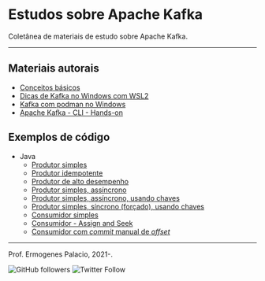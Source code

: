 # Estudos sobre Apache Kafka

Coletânea de materiais de estudo sobre Apache Kafka.

---

## Materiais autorais

- [Conceitos básicos](artigos/conceitos-basicos.md)
- [Dicas de Kafka no Windows com WSL2](artigos/dicas-de-kafka-no-windows-com-wsl2.md)
- [Kafka com podman no Windows](artigos/kafka-com-podman-no-windows.md)
- [Apache Kafka - CLI - Hands-on](artigos/apache-kafka-cli-hands-on.md)

## Exemplos de código

- Java
  - [Produtor simples](https://github.com/ermogenes/kafka-producer-java-hello-world)
  - [Produtor idempotente](https://github.com/ermogenes/kafka-producer-java-hello-world-idempotent)
  - [Produtor de alto desempenho](https://github.com/ermogenes/kafka-producer-java-hello-world-high-throughput)
  - [Produtor simples, assíncrono](https://github.com/ermogenes/kafka-producer-java-hello-world-async)
  - [Produtor simples, assíncrono, usando chaves](https://github.com/ermogenes/kafka-producer-java-hello-world-async-with-keys)
  - [Produtor simples, síncrono (forçado), usando chaves](https://github.com/ermogenes/kafka-producer-java-hello-world-forced-sync-with-keys)
  - [Consumidor simples](https://github.com/ermogenes/kafka-consumer-java-hello-world)
  - [Consumidor - Assign and Seek](https://github.com/ermogenes/kafka-consumer-java-hello-world-assign-seek)
  - [Consumidor com _commit_ manual de _offset_](https://github.com/ermogenes/kafka-consumer-java-hello-world-manual-commit)

---

Prof. Ermogenes Palacio, 2021-.

![GitHub followers](https://img.shields.io/github/followers/ermogenes?label=seguidores&style=social)
![Twitter Follow](https://img.shields.io/twitter/follow/ermogenes?style=social)

